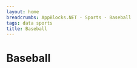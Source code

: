 ```yaml
---
layout: home 
breadcrumbs: AppBlocks.NET - Sports - Baseball
tags: data sports
title: Baseball
---
```

# Baseball
